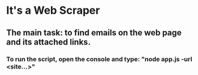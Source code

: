 # It's a Web Scraper

## The main task: to find emails on the web page and its attached links.

### To run the script, open the console and type: "node app.js -url <site...>"
